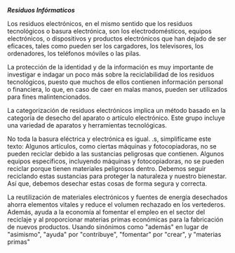 
_**Residuos Infórmaticos**_

Los residuos electrónicos, en el mismo sentido que los residuos tecnológicos o basura electrónica, son los electrodomésticos, equipos electrónicos, o dispositivos y productos electrónicos que han dejado de ser eficaces, tales como pueden ser los cargadores, los televisores, los ordenadores, los teléfonos móviles o las pilas. 

La protección de la identidad y de la información es muy importante de investigar e indagar un poco más sobre la reciclabilidad de los residuos tecnológicos, puesto que muchos de ellos contienen información personal o financiera, lo que, en caso de caer en malas manos, pueden ser utilizados para fines malintencionados. 

La categorización de residuos electrónicos implica un método basado en la categoría de desecho del aparato o artículo electrónico.  Este grupo incluye una variedad de aparatos y herramientas tecnológicas.

No toda la basura eléctrica y electrónica es igual.  .s, simplifícame este texto: Algunos artículos, como ciertas máquinas y fotocopiadoras, no se pueden reciclar debido a las sustancias peligrosas que contienen.  Algunos equipos específicos,
incluyendo máquinas y fotocopiadoras, no se pueden reciclar porque tienen materiales peligrosos dentro. Debemos seguir reciclando estas sustancias para proteger la naturaleza y nuestro bienestar. Así que, debemos desechar estas cosas de forma segura y correcta.

La reutilización de materiales electrónicos y fuentes de energía desechados ahorra elementos vitales y reduce el volumen rechazado en los vertederos.  Además, ayuda a la economía al fomentar el empleo en el sector del reciclaje y al proporcionar materias primas económicas para la fabricación de nuevos productos.  Usando sinónimos como "además" en lugar de "asimismo", "ayuda" por "contribuye", "fomentar" por "crear", y "materias primas"
